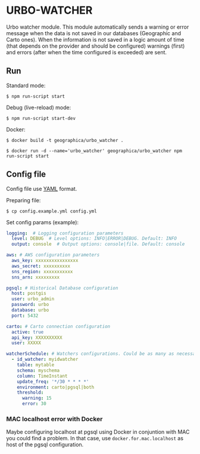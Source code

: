# URBO-WATCHER

Urbo watcher module. This module automatically sends a warning or error message when the data is not saved in our databases (Geographic and Carto ones). When the information is not saved in a logic amount of time (that depends on the provider and should be configured) warnings (first) and errors (after when the time configured is exceeded) are sent.

## Run

Standard mode:
```
$ npm run-script start
```

Debug (live-reload) mode:
```
$ npm run-script start-dev
```

Docker:
```
$ docker build -t geographica/urbo_watcher .

$ docker run -d --name='urbo_watcher' geographica/urbo_watcher npm run-script start
```

## Config file
Config file use [YAML](https://en.wikipedia.org/wiki/YAML) format.

Preparing file:
```
$ cp config.example.yml config.yml
```

Set config params (example):

```yaml
logging:  # Logging configuration parameters
  level: DEBUG  # Level options: INFO|ERROR|DEBUG. Default: INFO
  output: console  # Output options: console|file. Default: console

aws: # AWS configuration parameters
  aws_key: xxxxxxxxxxxxxxxx
  aws_secret: xxxxxxxxxx
  sns_region: xxxxxxxxxxx
  sns_arn: xxxxxxxxx

pgsql: # Historical Database configuration
  host: postgis
  user: urbo_admin
  password: urbo
  database: urbo
  port: 5432

carto: # Carto connection configuration
  active: true
  api_key: XXXXXXXXXX
  user: XXXXX

watcherSchedule: # Watchers configurations. Could be as many as necessary.
  - id_watcher: myidwatcher
    table: mytable
    schema: myschema
    column: TimeInstant
    update_freq: '*/30 * * * *'
    environment: carto|pgsql|both
    threshold:
      warning: 15
      error: 30
```

### MAC localhost error with Docker

Maybe configuring localhost at pgsql using Docker in conjuntion with MAC you could find a problem. In that case, use `docker.for.mac.localhost` as host of the pgsql configuration. 